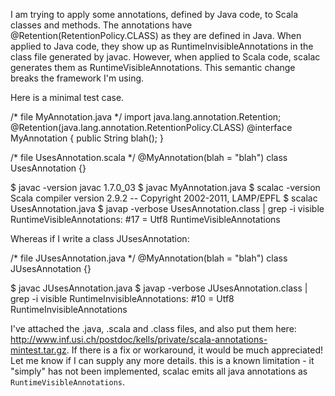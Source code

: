 I am trying to apply some annotations, defined by Java code, to Scala classes and methods. The annotations have @Retention(RetentionPolicy.CLASS) as they are defined in Java. When applied to Java code, they show up as RuntimeInvisibleAnnotations in the class file generated by javac. However, when applied to Scala code, scalac generates them as RuntimeVisibleAnnotations. This semantic change breaks the framework I'm using. 

Here is a minimal test case. 

/* file MyAnnotation.java */
import java.lang.annotation.Retention;
@Retention(java.lang.annotation.RetentionPolicy.CLASS)
@interface MyAnnotation {
  public String blah();
}

/* file UsesAnnotation.scala */
@MyAnnotation(blah = "blah")
class UsesAnnotation {}

$ javac -version
javac 1.7.0_03
$ javac MyAnnotation.java
$ scalac -version
Scala compiler version 2.9.2 -- Copyright 2002-2011, LAMP/EPFL
$ scalac UsesAnnotation.java
$ javap -verbose UsesAnnotation.class | grep -i visible  
RuntimeVisibleAnnotations:
  #17 = Utf8               RuntimeVisibleAnnotations

Whereas if I write a class JUsesAnnotation:

/* file JUsesAnnotation.java */
@MyAnnotation(blah = "blah")
class JUsesAnnotation {}

$ javac JUsesAnnotation.java
$ javap -verbose JUsesAnnotation.class | grep -i visible
  RuntimeInvisibleAnnotations:
  #10 = Utf8               RuntimeInvisibleAnnotations

I've attached the .java, .scala and .class files, and also put them here:
<http://www.inf.usi.ch/postdoc/kells/private/scala-annotations-mintest.tar.gz>.
If there is a fix or workaround, it would be much appreciated! Let me know if I can supply any more details. 
this is a known limitation - it "simply" has not been implemented, scalac emits all java annotations as `RuntimeVisibleAnnotations`.
